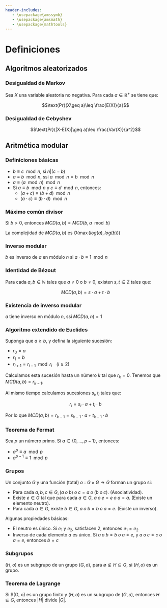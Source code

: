 ```yaml
---
header-includes:
   - \usepackage{amssymb}
   - \usepackage{amsmath}
   - \usepackage{mathtools}
---
```


# Definiciones

## Algoritmos aleatorizados

### Desigualdad de Markov

Sea $X$ una variable aleatoria no negativa. Para cada $a \in \mathbb{R}^+$ se tiene que:

$$\text{Pr}(X\geq a)\leq \frac{E(X)}{a}$$

### Desigualdad de Cebyshev

$$\text{Pr}(|X-E(X)|\geq a)\leq \frac{Var(X)}{a^2}$$

## Aritmética modular

### Definiciones básicas

- $b \equiv c \mod n$, si $n | (c-b)$
- $a \equiv b \mod n$, ssi $a \mod n = b \mod n$
- $a \equiv (a \mod n) \mod n$
- Si $a \equiv b \mod n$ y $c \equiv d \mod n$, entonces:
  - $(a + c) \equiv (b + d) \mod n$
  - $(a \cdot c) \equiv (b \cdot d) \mod n$

### Máximo común divisor

Si $b > 0$, entonces $MCD(a, b) = MCD(b, a \mod b)$

La complejidad de $MCD(a, b)$ es $O(\max(log(a), log(b)))$

### Inverso modular

$b$ es inverso de $a$ en módulo $n$ si $a \cdot b \equiv 1 \mod n$

### Identidad de Bézout

Para cada $a, b \in \mathbb{N}$ tales que $a \not=0$ o $b\not=0$, existen $s,t \in \mathbb{Z}$ tales que:

$$MCD(a, b) = s \cdot a + t \cdot b$$

### Existencia de inverso modular

$a$ tiene inverso en módulo $n$, ssi $MCD(a, n)=1$

### Algoritmo extendido de Euclides

Suponga que $a \geq b$, y defina la siguiente sucesión:

- $r_0 = a$
- $r_1 = b$
- $r_{i+1} = r_{i-1} \mod r_i \;\;\;\; (i\geq 2)$

Calculamos esta sucesión hasta un número $k$ tal que $r_k=0$. Tenemos que $MCD(a, b) = r_{k-1}$.

Al mismo tiempo calculamos sucesiones $s_i, t_i$ tales que:

$$r_i = s_i\cdot a + t_i\cdot b$$

Por lo que $MCD(a, b) = r_{k-1} = s_{k-1}\cdot a + t_{k-1}\cdot b$

### Teorema de Fermat

Sea $p$ un número primo. Si $a \in \{0,\dots, p - 1\}$, entonces:
- $a^p \equiv a \mod p$
- $a^{p-1} \equiv 1 \mod p$

### Grupos

Un conjunto $G$ y una función (total) $o : G \times G \rightarrow G$ forman un grupo si:

- Para cada $a, b, c \in G, (a \; o \; b) \; o \; c = a \; o \; (b \; o \; c)$. (Asociatividad).
- Existe $e\in G$ tal que para cada $a \in G$, $a \; o \; e = e \; o \; a = a$. (Existe un elemento neutro).
- Para cada $a \in G$, existe $b \in G$, $a \; o \; b = b\; o \; a = e$. (Existe un inverso).

Algunas propiedades básicas:

- El neutro es único. Si $e_1$ y $e_2$, satisfacen 2, entonces $e_1 = e_2$
- Inverso de cada elemento $a$ es único. Si $a \; o \; b = b \; o \; a = e$, y $a \; o \; c = c \; o \; a = e$, entonces $b = c$

### Subgrupos

$(H, o)$ es un subgrupo de un grupo $(G, o)$, para $\emptyset \not\subseteq H \subseteq G$, si $(H, o)$ es un grupo.

### Teorema de Lagrange

Si $(G, o) es un grupo finito y $(H, o)$ es un subgrupo de $(G, o)$, entonces $H \subseteq G$, entonces $|H|$ divide $|G|$.
